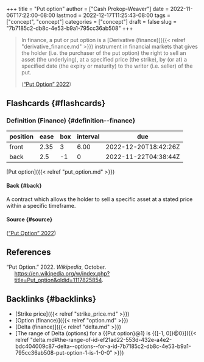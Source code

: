 +++
title = "Put option"
author = ["Cash Prokop-Weaver"]
date = 2022-11-06T17:22:00-08:00
lastmod = 2022-12-17T11:25:43-08:00
tags = ["concept", "concept"]
categories = ["concept"]
draft = false
slug = "7b7185c2-db8c-4e53-b9a1-795cc36ab508"
+++

> In finance, a put or put option is a [Derivative (finance)]({{< relref "derivative_finance.md" >}}) instrument in financial markets that gives the holder (i.e. the purchaser of the put option) the right to sell an asset (the underlying), at a specified price (the strike), by (or at) a specified date (the expiry or maturity) to the writer (i.e. seller) of the put.
>
> (<a href="#citeproc_bib_item_1">“Put Option” 2022</a>)


## Flashcards {#flashcards}


### Definition (Finance) {#definition--finance}

| position | ease | box | interval | due                  |
|----------|------|-----|----------|----------------------|
| front    | 2.35 | 3   | 6.00     | 2022-12-20T18:42:26Z |
| back     | 2.5  | -1  | 0        | 2022-11-22T04:38:44Z |

[Put option]({{< relref "put_option.md" >}})


#### Back {#back}

A contract which allows the holder to sell a specific asset at a stated price within a specific timeframe.


#### Source {#source}

(<a href="#citeproc_bib_item_1">“Put Option” 2022</a>)

## References

<style>.csl-entry{text-indent: -1.5em; margin-left: 1.5em;}</style><div class="csl-bib-body">
  <div class="csl-entry"><a id="citeproc_bib_item_1"></a>“Put Option.” 2022. <i>Wikipedia</i>, October. <a href="https://en.wikipedia.org/w/index.php?title=Put_option&oldid=1117825854">https://en.wikipedia.org/w/index.php?title=Put_option&#38;oldid=1117825854</a>.</div>
</div>


## Backlinks {#backlinks}

-   [Strike price]({{< relref "strike_price.md" >}})
-   [Option (finance)]({{< relref "option.md" >}})
-   [Delta (finance)]({{< relref "delta.md" >}})
-   [The range of Delta (options) for a {{Put option}@1} is {{[-1, 0]}@0}]({{< relref "delta.md#the-range-of-id-ef21ad22-553d-432e-a4e2-bdc404009c87-delta--options--for-a-id-7b7185c2-db8c-4e53-b9a1-795cc36ab508-put-option-1-is-1-0-0" >}})

